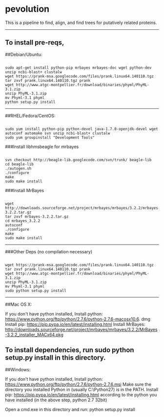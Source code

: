 pevolution
==========

This is a pipeline to find, align, and find trees for putatively related proteins.

----------
To install pre-reqs,
--------------------
##Debian/Ubuntu:

```shell

sudo apt-get install python-pip mrbayes mrbayes-doc wget python-dev unzip ncbi-blast+ clustalw
wget https://prank-msa.googlecode.com/files/prank.linux64.140110.tgz
tar zxvf prank.linux64.140110.tgz prank
wget http://www.atgc-montpellier.fr/download/binaries/phyml/PhyML-3.1.zip
unzip PhyML-3.1.zip
mv Phyml-3.1 phyml
python setup.py install
```
------------------
##RHEL/Fedora/CentOS:

```shell

sudo yum install python-pip python-devel java-1.7.0-openjdk-devel wget autoconf automake svn unzip ncbi-blast+ clustalw
sudo yum groupinstall "Development Tools"
```
###Install libhmsbeagle for mrbayes

```shell

svn checkout http://beagle-lib.googlecode.com/svn/trunk/ beagle-lib
cd beagle-lib
./autogen.sh
./configure
make
sudo make install
```
###Install MrBayes

```shell

wget http://downloads.sourceforge.net/project/mrbayes/mrbayes/3.2.2/mrbayes-3.2.2.tar.gz
tar zxvf mrbayes-3.2.2.tar.gz
cd mrbayes_3.2.2
autoconf
./configure
make
sudo make install
```
---------
###Other Deps (no compilation necessary)

```shell

wget https://prank-msa.googlecode.com/files/prank.linux64.140110.tgz
tar zxvf prank.linux64.140110.tgz prank
wget http://www.atgc-montpellier.fr/download/binaries/phyml/PhyML-3.1.zip
unzip PhyML-3.1.zip
mv Phyml-3.1 phyml
sudo python setup.py install
```
--------
##Mac OS X:

If you don't have python installed,
Install python: https://www.python.org/ftp/python/2.7.6/python-2.7.6-macosx10.6.
dmg
Install pip: https://pip.pypa.io/en/latest/installing.html
Install MrBayes: http://downloads.sourceforge.net/project/mrbayes/mrbayes/3.2.2/MrBayes-3.2.2_installer_MACx64.pkg

To install dependencies, run sudo python setup.py install in this directory.
-------
##Windows:

If you don't have python installed,
Install python: https://www.python.org/ftp/python/2.7.6/python-2.7.6.msi
Make sure the directory you installed Python in (usually C:\Python27) is in the 
PATH. 
Install pip: https://pip.pypa.io/en/latest/installing.html according to the python you have installed (in the above step, python 2.7 32bit)

Open a cmd.exe in this directory and run: python setup.py install
